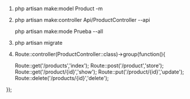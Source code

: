 1. php artisan make:model Product -m
2. php artisan make:controller Api/ProductController --api
    
    php artisan make:mode Prueba --all 

3. php artisan migrate

4.  Route::controller(ProductController::class)->group(function(){

    Route::get('/products','index');
    Route::post('/product','store');
    Route::get('/product/{id}','show');
    Route::put('/product/{id}','update');
    Route::delete('/products/{id}','delete');

});
